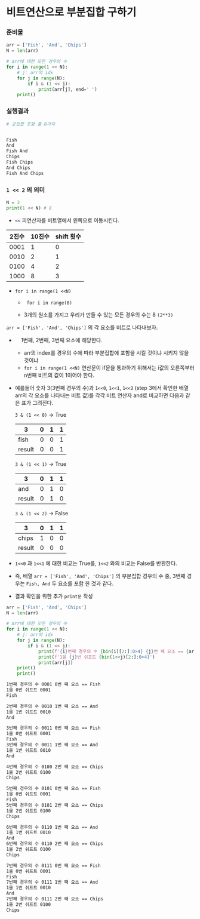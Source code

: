 # 비트연산으로 부분집합 구하기

### 준비물

```python
arr = ['Fish', 'And', 'Chips']
N = len(arr)

# arr에 대한 모든 경우의 수
for i in range(1 << N):
    # j: arr의 idx
    for j in range(N):
        if i & (1 << j):
            print(arr[j], end=' ')
    print()
```

### 실행결과

```python
# 공집합 포함 총 8가지


Fish 
And
Fish And
Chips
Fish Chips
And Chips
Fish And Chips
```

### `1 << 2` 의 의미

```python
N = 3 
print(1 << N) # 8
```

- `<<` 피연산자를 비트열에서 왼쪽으로 이동시킨다. 

| 2진수  | 10진수 | shift 횟수 |
| ---- | ---- | -------- |
| 0001 | 1    | 0        |
| 0010 | 2    | 1        |
| 0100 | 4    | 2        |
| 1000 | 8    | 3        |

- `for i in range(1 <<N)`
  
  - ` for i in range(8)`
  
  - 3개의 원소를 가지고 우리가 만들 수 있는 모든 경우의 수는  8 `(2**3)`

`arr = ['Fish', 'And', 'Chips']` 의 각 요소를 비트로 나타내보자. 

-     1번째, 2번째, 3번째 요소에 해당한다. 
  
  - arr의 index를 경우의 수에 따라 부분집합에 포함을 시킬 것이냐 시키지 않을 것이냐
  - `for i in range(1 <<N)` 연산문이 if문을 통과하기 위해서는 i값의 오른쪽부터 n번째 비트의 값이 1이어야 한다. 



- 예를들어 숫자 3(3번째 경우의 수)과 `1<<0`, `1<<1`, `1<<2` (step 3에서 확인한 배열 arr의 각 요소를 나타내는 비트 값)를 각각 비트 연산자 and로 비교하면 다음과 같은 표가 그려진다.
  
  `3 & (1 << 0)` → True
  
  | 3      | 0   | 1   | 1   |
  | ------ | --- | --- | --- |
  | fish   | 0   | 0   | 1   |
  | result | 0   | 0   | 1   |
  
  `3 & (1 << 1)` → True
  
  | 3      | 0   | 1   | 1   |
  | ------ | --- | --- | --- |
  | and    | 0   | 1   | 0   |
  | result | 0   | 1   | 0   |
  
  `3 & (1 << 2)` → False
  
  | 3      | 0   | 1   | 1   |
  | ------ | --- | --- | --- |
  | chips  | 1   | 0   | 0   |
  | result | 0   | 0   | 0   |

- `1<<0` 과 `1<<1` 에 대한 비교는 True를, `1<<2` 와의 비교는 False를 반환한다.

- 즉, 배열 `arr = ['Fish', 'And', 'Chips']` 의 부분집합 경우의 수 중,
  3번째 경우는 `Fish, And` 두 요소를 포함 한 것과 같다.





- 결과 확인을 위한 추가 `print문` 작성

```python
arr = ['Fish', 'And', 'Chips']
N = len(arr)

# arr에 대한 모든 경우의 수
for i in range(1 << N):
    # j: arr의 idx
    for j in range(N):
        if i & (1 << j):
            print(f'{i}번쨰 경우의 수 {bin(i)[2:]:0>4} {j}번 째 요소 == {arr[j]}')
            print(f'1을 {j}번 쉬프트 {bin(1<<j)[2:]:0>4}')
            print(arr[j])
    print()
    print()
```

```bash
1번째 경우의 수 0001 0번 째 요소 == Fish
1을 0번 쉬프트 0001
Fish

2번째 경우의 수 0010 1번 째 요소 == And
1을 1번 쉬프트 0010
And

3번째 경우의 수 0011 0번 째 요소 == Fish
1을 0번 쉬프트 0001
Fish
3번째 경우의 수 0011 1번 째 요소 == And
1을 1번 쉬프트 0010
And

4번째 경우의 수 0100 2번 째 요소 == Chips
1을 2번 쉬프트 0100
Chips

5번째 경우의 수 0101 0번 째 요소 == Fish
1을 0번 쉬프트 0001
Fish
5번째 경우의 수 0101 2번 째 요소 == Chips
1을 2번 쉬프트 0100
Chips

6번째 경우의 수 0110 1번 째 요소 == And
1을 1번 쉬프트 0010
And
6번째 경우의 수 0110 2번 째 요소 == Chips
1을 2번 쉬프트 0100
Chips

7번째 경우의 수 0111 0번 째 요소 == Fish
1을 0번 쉬프트 0001
Fish
7번째 경우의 수 0111 1번 째 요소 == And
1을 1번 쉬프트 0010
And
7번째 경우의 수 0111 2번 째 요소 == Chips
1을 2번 쉬프트 0100
Chips
```
